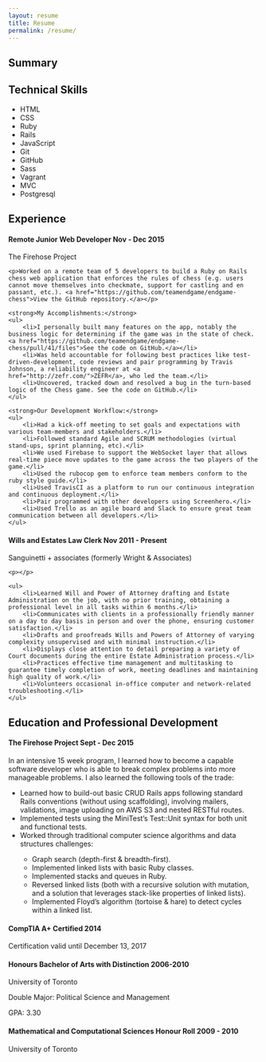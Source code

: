```yaml
---
layout: resume
title: Resume
permalink: /resume/
---
```


## Summary

<p></p>

## Technical Skills

<ul class="tech-skills">
	<li class="skill best">HTML</li>
	<li class="skill better">CSS</li>
	<li class="skill best">Ruby</li>
	<li class="skill better">Rails</li>
	<li class="skill good">JavaScript</li>
	<li class="skill best">Git</li>
	<li class="skill best">GitHub</li>
	<li class="skill better">Sass</li>
	<li class="skill better">Vagrant</li>
	<li class="skill better">MVC</li>
	<li class="skill good">Postgresql</li>
</ul>

## Experience
<div>
	<h4>Remote Junior Web Developer <span class="pull-right">Nov - Dec 2015</span></h4>
	<p>The Firehose Project</p>

	<p>Worked on a remote team of 5 developers to build a Ruby on Rails chess web application that enforces the rules of chess (e.g. users cannot move themselves into checkmate, support for castling and en passant, etc.). <a href="https://github.com/teamendgame/endgame-chess">View the GitHub repository.</a></p>

	<strong>My Accomplishments:</strong>
	<ul>
		<li>I personally built many features on the app, notably the business logic for determining if the game was in the state of check. <a href="https://github.com/teamendgame/endgame-chess/pull/41/files">See the code on GitHub.</a></li>
		<li>Was held accountable for following best practices like test-driven-development, code reviews and pair programming by Travis Johnson, a reliability engineer at <a href="http://zefr.com/">ZEFR</a>, who led the team.</li>
		<li>Uncovered, tracked down and resolved a bug in the turn-based logic of the Chess game. See the code on GitHub.</li>
	</ul>

	<strong>Our Development Workflow:</strong>
	<ul>
		<li>Had a kick-off meeting to set goals and expectations with various team-members and stakeholders.</li>
		<li>Followed standard Agile and SCRUM methodologies (virtual stand-ups, sprint planning, etc).</li>
		<li>We used Firebase to support the WebSocket layer that allows real-time piece move updates to the game across the two players of the game.</li>
		<li>Used the rubocop gem to enforce team members conform to the ruby style guide.</li>
		<li>Used TravisCI as a platform to run our continuous integration and continuous deployment.</li>
		<li>Pair programmed with other developers using Screenhero.</li>
		<li>Used Trello as an agile board and Slack to ensure great team communication between all developers.</li>
	</ul>
</div>
<div> 
	<h4>Wills and Estates Law Clerk <span class="pull-right">Nov 2011 - Present</span></h4>
	<p>Sanguinetti + associates (formerly Wright & Associates)</p>

	<p></p>

	<ul>
		<li>Learned Will and Power of Attorney drafting and Estate Administration on the job, with no prior training, obtaining a professional level in all tasks within 6 months.</li>
		<li>Communicates with clients in a professionally friendly manner on a day to day basis in person and over the phone, ensuring customer satisfaction.</li>
		<li>Drafts and proofreads Wills and Powers of Attorney of varying complexity unsupervised and with minimal instruction.</li>
		<li>Displays close attention to detail preparing a variety of Court documents during the entire Estate Administration process.</li>
		<li>Practices effective time management and multitasking to guarantee timely completion of work, meeting deadlines and maintaining high quality of work.</li>
		<li>Volunteers occasional in-office computer and network-related troubleshooting.</li>
	</ul>
</div>

## Education and Professional Development
<div>
	<h4>The Firehose Project <span class="pull-right">Sept - Dec 2015</span></h4>
	<p>In an intensive 15 week program, I learned how to become a capable software developer who is able to break complex problems into more manageable problems. I also learned the following tools of the trade:</p>
	<ul>
		<li>Learned how to build-out basic CRUD Rails apps following standard Rails conventions (without using scaffolding), involving mailers, validations, image uploading on AWS S3 and nested RESTful routes.</li>	
		<li>Implemented tests using the MiniTest’s Test::Unit syntax for both unit and functional tests.</li>	
		<li>Worked through traditional computer science algorithms and data structures challenges:</li>
		<ul>
			<li>Graph search (depth-first & breadth-first).</li>
			<li>Implemented linked lists with basic Ruby classes.</li>
			<li>Implemented stacks and queues in Ruby.</li>
			<li>Reversed linked lists (both with a recursive solution with mutation, and a solution that leverages stack-like properties of linked lists).</li>
			<li>Implemented Floyd’s algorithm (tortoise & hare) to detect cycles within a linked list.</li>
		</ul>
	</ul>
</div>	
<div>
	<h4>CompTIA A+ Certified <span class="pull-right">2014</span></h4>
	Certification valid until December 13, 2017
</div>
<div>
	<h4>Honours Bachelor of Arts with Distinction <span class="pull-right">2006-2010</span></h4>
	<p>University of Toronto</p>
	<p>Double Major: Political Science and Management </p>
	<p>GPA: 3.30</p>
</div>
<div>
	<h4>Mathematical and Computational Sciences Honour Roll <span class="pull-right">2009 - 2010 </span></h4>
	<p>University of Toronto</p>
</div>
